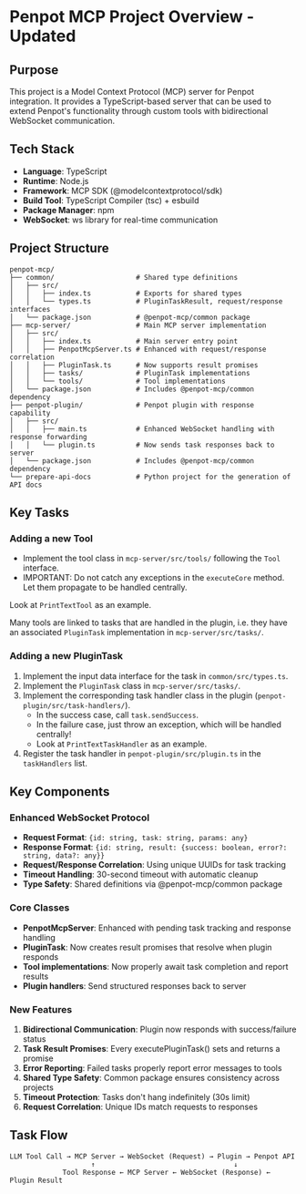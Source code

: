 # Penpot MCP Project Overview - Updated

## Purpose
This project is a Model Context Protocol (MCP) server for Penpot integration. It provides a TypeScript-based server that can be used to extend Penpot's functionality through custom tools with bidirectional WebSocket communication.

## Tech Stack
- **Language**: TypeScript
- **Runtime**: Node.js
- **Framework**: MCP SDK (@modelcontextprotocol/sdk)
- **Build Tool**: TypeScript Compiler (tsc) + esbuild
- **Package Manager**: npm
- **WebSocket**: ws library for real-time communication

## Project Structure
```
penpot-mcp/
├── common/                    # Shared type definitions
│   ├── src/
│   │   ├── index.ts           # Exports for shared types
│   │   └── types.ts           # PluginTaskResult, request/response interfaces
│   └── package.json           # @penpot-mcp/common package
├── mcp-server/                # Main MCP server implementation
│   ├── src/
│   │   ├── index.ts           # Main server entry point
│   │   ├── PenpotMcpServer.ts # Enhanced with request/response correlation
│   │   ├── PluginTask.ts      # Now supports result promises
│   │   ├── tasks/             # PluginTask implementations
│   │   └── tools/             # Tool implementations
│   └── package.json           # Includes @penpot-mcp/common dependency
├── penpot-plugin/             # Penpot plugin with response capability
│   ├── src/
│   │   ├── main.ts            # Enhanced WebSocket handling with response forwarding
│   │   └── plugin.ts          # Now sends task responses back to server
│   └── package.json           # Includes @penpot-mcp/common dependency
└── prepare-api-docs           # Python project for the generation of API docs
```

## Key Tasks

### Adding a new Tool

* Implement the tool class in `mcp-server/src/tools/` following the `Tool` interface. 
* IMPORTANT: Do not catch any exceptions in the `executeCore` method. Let them propagate to be handled centrally.

Look at `PrintTextTool` as an example.

Many tools are linked to tasks that are handled in the plugin, i.e. they have an associated `PluginTask` implementation in `mcp-server/src/tasks/`.

### Adding a new PluginTask

1. Implement the input data interface for the task in `common/src/types.ts`.
2. Implement the `PluginTask` class in `mcp-server/src/tasks/`.
3. Implement the corresponding task handler class in the plugin (`penpot-plugin/src/task-handlers/`).
    * In the success case, call `task.sendSuccess`.
    * In the failure case, just throw an exception, which will be handled centrally!
    * Look at `PrintTextTaskHandler` as an example.
4. Register the task handler in `penpot-plugin/src/plugin.ts` in the `taskHandlers` list.


## Key Components

### Enhanced WebSocket Protocol
- **Request Format**: `{id: string, task: string, params: any}`
- **Response Format**: `{id: string, result: {success: boolean, error?: string, data?: any}}`
- **Request/Response Correlation**: Using unique UUIDs for task tracking
- **Timeout Handling**: 30-second timeout with automatic cleanup
- **Type Safety**: Shared definitions via @penpot-mcp/common package

### Core Classes
- **PenpotMcpServer**: Enhanced with pending task tracking and response handling
- **PluginTask**: Now creates result promises that resolve when plugin responds
- **Tool implementations**: Now properly await task completion and report results
- **Plugin handlers**: Send structured responses back to server

### New Features
1. **Bidirectional Communication**: Plugin now responds with success/failure status
2. **Task Result Promises**: Every executePluginTask() sets and returns a promise
3. **Error Reporting**: Failed tasks properly report error messages to tools
4. **Shared Type Safety**: Common package ensures consistency across projects
5. **Timeout Protection**: Tasks don't hang indefinitely (30s limit)
6. **Request Correlation**: Unique IDs match requests to responses

## Task Flow

```
LLM Tool Call → MCP Server → WebSocket (Request) → Plugin → Penpot API
                    ↑                                  ↓
             Tool Response ← MCP Server ← WebSocket (Response) ← Plugin Result
```

